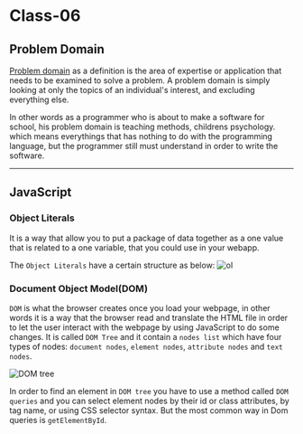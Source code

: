 # Class-06

## Problem Domain 
[Problem domain](https://www.definitions.net/definition/Problem%20domain#:~:text=Problem%20domain.%20A%20problem%20domain%20is%20the%20area,of%20an%20individual%27s%20interest%2C%20and%20excluding%20everything%20else.) as a definition is the area of expertise or application that needs to be examined to solve a problem. A problem domain is simply looking at only the topics of an individual's interest, and excluding everything else.

In other words as a programmer who is about to make a software for school, his problem domain is teaching methods, childrens psychology. which means everythings that has nothing to do with the programming language, but the programmer still must understand in order to write the software. 

--------------------------

## JavaScript

### Object Literals 
It is a way that allow you to put a package of data together as a one value that is related to a one variable, that you could use in your webapp.

The `Object Literals` have a certain structure as below: 
![ol](https://www.bookofnetwork.com/images/javascript-images/JS_Object-literal---syntax_04Oct16_1420.png)


### Document Object Model(DOM)

`DOM` is what the browser creates once you load your webpage, in other words it is a way that the browser read and translate the HTML file in order to let the user interact with the webpage by using JavaScript to do some changes. It is called `DOM Tree` and it contain a `nodes list` which have four types of nodes: `document nodes`, 
`element nodes`, `attribute nodes` and `text nodes`.

![DOM tree](https://www.codeguage.com/Images/js/node-tree.png)

In order to find an element in `DOM tree` you have to use a method called `DOM queries` and you can select element nodes by their id or class attributes, by tag name, or using CSS selector syntax. But the most common way in Dom queries is `getElementById`.


